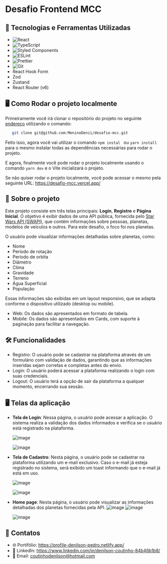 # Desafio Frontend MCC

## 📌 Tecnologias e Ferramentas Utilizadas

- ![React](https://img.shields.io/badge/-React-61DAFB?style=flat-square&logo=react&logoColor=black)
- ![TypeScript](https://img.shields.io/badge/-TypeScript-3178C6?style=flat-square&logo=typescript&logoColor=white)
- ![Styled Components](https://img.shields.io/badge/-Styled--Components-DB7093?style=flat-square&logo=styled-components&logoColor=white)
- ![ESLint](https://img.shields.io/badge/-ESLint-4B32C3?style=flat-square&logo=eslint&logoColor=white)
- ![Prettier](https://img.shields.io/badge/-Prettier-F7B93E?style=flat-square&logo=prettier&logoColor=black)
- ![Git](https://img.shields.io/badge/-Git-F05032?style=flat-square&logo=git&logoColor=white)
- React Hook Form
- Zod
- Zustand
- React Router (v6)

## 🖥️ Como Rodar o projeto localmente

Primeiramente você irá clonar o repositório do projeto no seguinte [endereço](https://github.com/MeninoDenii/desafio-mcc) utilizando o comando:
```bash
   git clone git@github.com:MeninoDenii/desafio-mcc.git
```
Feito isso, agora você vai utilizar o comando ```npm instal ``` ou ```yarn install``` para o mesmo instalar todas as dependências necessárias para rodar o projeto.

E agora, finalmente você pode rodar o projeto localmente usando o comando ```yarn dev``` e o Vite inicializará o projeto.

Se não quiser rodar o projeto localmente, você pode acessar o mesmo pela seguinte URL: https://desafio-mcc.vercel.app/

## 🚀 Sobre o projeto
Este projeto consiste em três telas principais: <strong>Login</strong>, <strong>Registro</strong> e <strong>Página Inicial</strong>. O objetivo é exibir dados de uma API pública, fornecida pelo [Star Wars API (SWAPI)](https://swapi.dev/), que contém informações sobre pessoas, planetas, modelos de veículos e outros. Para este desafio, o foco foi nos planetas.

O usuário pode visualizar informações detalhadas sobre planetas, como: 
- Nome
- Período de rotação
- Período de orbita
- Diâmetro
- Clima
- Gravidade
- Terreno
- Água Superficial
- População

Essas informações são exibidas em um layout responsivo, que se adapta conforme o dispositivo utilizado (desktop ou mobile).

- Web: Os dados são apresentados em formato de tabela.
- Mobile: Os dados são apresentados em Cards, com suporte à paginação para facilitar a navegação.

## 🛠️ Funcionalidades

- Registro: O usuário pode se cadastrar na plataforma através de um formulário com validação de dados, garantindo que as informações inseridas sejam corretas e completas antes do envio.
- Login: O usuário poderá acessar a plataforma realizando o login com suas credenciais.
- Logout: O usuário terá a opção de sair da plataforma a qualquer momento, encerrando sua sessão.

## 🖥️ Telas da aplicação

- <strong>Tela de Login</strong>:
  Nessa página, o usuário pode acessar a aplicação. O sistema realiza a validação dos dados informados e verifica se o usuário está registrado na plataforma.

  ![image](https://github.com/user-attachments/assets/b7e8c3ac-6164-41ba-9b35-195501e1d137)

  ![image](https://github.com/user-attachments/assets/e568fe1e-82ad-4c42-8266-ee58aae4f404)

- <strong>Tela de Cadastro</strong>:
 Nesta página, o usuário pode se cadastrar na plataforma utilizando um e-mail exclusivo. Caso o e-mail já esteja registrado no sistema, será exibido um toast informando que o e-mail já está em uso.

  ![image](https://github.com/user-attachments/assets/ad197360-3922-4ca0-8aaf-77e6555a9a96)

  ![image](https://github.com/user-attachments/assets/00ac000f-8d98-4551-834a-ee02e03e4c40)

- <strong>Home page</strong>:
  Nesta página, o usuário pode visualizar as informações detalhadas dos planetas fornecidas pela API.
  ![image](https://github.com/user-attachments/assets/d0fb8bca-d05d-4a45-a740-302ebd14696f)
  ![image](https://github.com/user-attachments/assets/48a9b833-cc40-43d1-83e7-4c1cbd813fab)

  ![image](https://github.com/user-attachments/assets/8d2067af-27e7-4e6c-b5ba-d3aafcbba960)

## 📡 Contatos
 - 🌐 Portifólio: https://profile-denilson-pedro.netlify.app/
 - 🔗 LinkedIn: https://www.linkedin.com/in/denilson-coutinho-84b46b1b8/
 - 📧 Email: coutinhodenilson@hotmail.com







